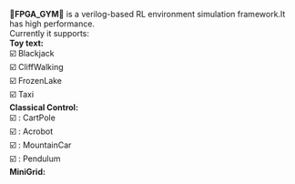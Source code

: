 💎**FPGA_GYM**💎 is a verilog-based RL environment simulation framework.It has high performance.<br>
Currently it supports:<br>
**Toy text:**<br>
 ☑️ Blackjack<br>
 ☑️ CliffWalking<br>
 ☑️ FrozenLake<br>
 ☑️ Taxi<br>
**Classical Control:**<br>
 ☑️ : CartPole<br>
 ☑️ : Acrobot<br>
 ☑️ : MountainCar<br>
 ☑️ : Pendulum<br>
 **MiniGrid:**<br>

